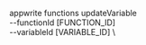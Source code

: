 appwrite functions updateVariable \
        --functionId [FUNCTION_ID] \
        --variableId [VARIABLE_ID] \


